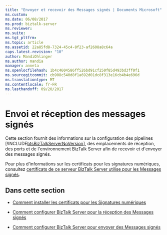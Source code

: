 ```yaml
---
title: "Envoyer et recevoir des Messages signés | Documents Microsoft"
ms.custom: 
ms.date: 06/08/2017
ms.prod: biztalk-server
ms.reviewer: 
ms.suite: 
ms.tgt_pltfrm: 
ms.topic: article
ms.assetid: 22a85fd8-7324-45c4-8f23-af2608a8c64a
caps.latest.revision: "10"
author: MandiOhlinger
ms.author: mandia
manager: anneta
ms.openlocfilehash: 1b4c4604586ff526bd91cf250f85d493bd3ff0f1
ms.sourcegitcommit: cb908c540d8f1a692d01dc8f313e16cb4b4e696d
ms.translationtype: MT
ms.contentlocale: fr-FR
ms.lasthandoff: 09/20/2017
---
```

# <a name="sending-and-receiving-signed-messages"></a>Envoi et réception des messages signés
Cette section fournit des informations sur la configuration des pipelines [!INCLUDE[btsBizTalkServerNoVersion](../includes/btsbiztalkservernoversion-md.md)], des emplacements de réception, des ports et de l'environnement BizTalk Server afin de recevoir et d'envoyer des messages signés.  
  
 Pour plus d’informations sur les certificats pour les signatures numériques, consultez [certificats de ce serveur BizTalk Server utilise pour les Messages signés](../core/certificates-that-biztalk-server-uses-for-signed-messages.md).  
  
## <a name="in-this-section"></a>Dans cette section  
  
-   [Comment installer les certificats pour les Signatures numériques](../core/how-to-install-the-certificates-for-digital-signatures.md)  
  
-   [Comment configurer BizTalk Server pour la réception des Messages signés](../core/how-to-configure-biztalk-server-for-receiving-signed-messages.md)  
  
-   [Comment configurer BizTalk Server pour envoyer des Messages signés](../core/how-to-configure-biztalk-server-for-sending-signed-messages.md)